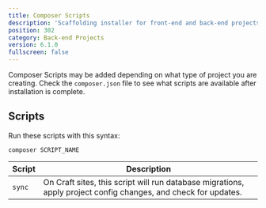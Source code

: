 ```yaml
---
title: Composer Scripts
description: 'Scaffolding installer for front-end and back-end projects.'
position: 302
category: Back-end Projects
version: 6.1.0
fullscreen: false
---
```


Composer Scripts may be added depending on what type of project you are creating. Check the `composer.json` file to see what scripts are available after installation is complete.

## Scripts

Run these scripts with this syntax:
```
composer SCRIPT_NAME
```

| Script | Description |
| --- | --- |
| `sync` | On Craft sites, this script will run database migrations, apply project config changes, and check for updates. |